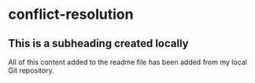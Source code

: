 # conflict-resolution

  ## This is a subheading created locally

  All of this content added to the readme file has been added from my local Git repository.
  ```